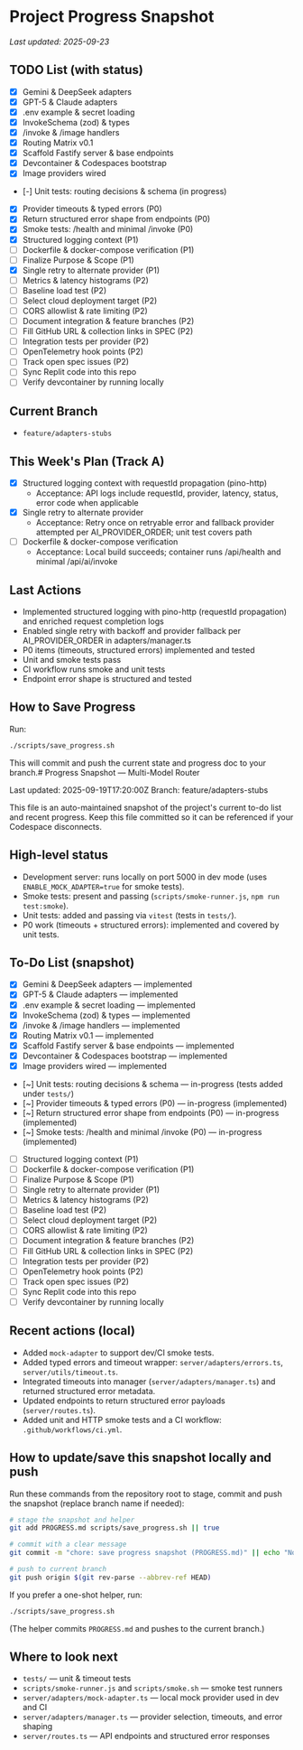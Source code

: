 # Project Progress Snapshot

_Last updated: 2025-09-23_

## TODO List (with status)

- [x] Gemini & DeepSeek adapters
- [x] GPT-5 & Claude adapters
- [x] .env example & secret loading
- [x] InvokeSchema (zod) & types
- [x] /invoke & /image handlers
- [x] Routing Matrix v0.1
- [x] Scaffold Fastify server & base endpoints
- [x] Devcontainer & Codespaces bootstrap
- [x] Image providers wired
- [-] Unit tests: routing decisions & schema (in progress)
- [x] Provider timeouts & typed errors (P0)
- [x] Return structured error shape from endpoints (P0)
- [x] Smoke tests: /health and minimal /invoke (P0)
- [x] Structured logging context (P1)
- [ ] Dockerfile & docker-compose verification (P1)
- [ ] Finalize Purpose & Scope (P1)
- [x] Single retry to alternate provider (P1)
- [ ] Metrics & latency histograms (P2)
- [ ] Baseline load test (P2)
- [ ] Select cloud deployment target (P2)
- [ ] CORS allowlist & rate limiting (P2)
- [ ] Document integration & feature branches (P2)
- [ ] Fill GitHub URL & collection links in SPEC (P2)
- [ ] Integration tests per provider (P2)
- [ ] OpenTelemetry hook points (P2)
- [ ] Track open spec issues (P2)
- [ ] Sync Replit code into this repo
- [ ] Verify devcontainer by running locally

## Current Branch
- `feature/adapters-stubs`

## This Week's Plan (Track A)
- [x] Structured logging context with requestId propagation (pino-http)
	- Acceptance: API logs include requestId, provider, latency, status, error code when applicable
- [x] Single retry to alternate provider
	- Acceptance: Retry once on retryable error and fallback provider attempted per AI_PROVIDER_ORDER; unit test covers path
- [ ] Dockerfile & docker-compose verification
	- Acceptance: Local build succeeds; container runs /api/health and minimal /api/ai/invoke

## Last Actions
- Implemented structured logging with pino-http (requestId propagation) and enriched request completion logs
- Enabled single retry with backoff and provider fallback per AI_PROVIDER_ORDER in adapters/manager.ts
- P0 items (timeouts, structured errors) implemented and tested
- Unit and smoke tests pass
- CI workflow runs smoke and unit tests
- Endpoint error shape is structured and tested

## How to Save Progress
Run:
```bash
./scripts/save_progress.sh
```
This will commit and push the current state and progress doc to your branch.# Progress Snapshot — Multi-Model Router

Last updated: 2025-09-19T17:20:00Z
Branch: feature/adapters-stubs

This file is an auto-maintained snapshot of the project's current to-do list and recent progress. Keep this file committed so it can be referenced if your Codespace disconnects.

## High-level status
- Development server: runs locally on port 5000 in dev mode (uses `ENABLE_MOCK_ADAPTER=true` for smoke tests).
- Smoke tests: present and passing (`scripts/smoke-runner.js`, `npm run test:smoke`).
- Unit tests: added and passing via `vitest` (tests in `tests/`).
- P0 work (timeouts + structured errors): implemented and covered by unit tests.

## To-Do List (snapshot)
- [x] Gemini & DeepSeek adapters — implemented
- [x] GPT-5 & Claude adapters — implemented
- [x] .env example & secret loading — implemented
- [x] InvokeSchema (zod) & types — implemented
- [x] /invoke & /image handlers — implemented
- [x] Routing Matrix v0.1 — implemented
- [x] Scaffold Fastify server & base endpoints — implemented
- [x] Devcontainer & Codespaces bootstrap — implemented
- [x] Image providers wired — implemented
- [~] Unit tests: routing decisions & schema — in-progress (tests added under `tests/`)
- [~] Provider timeouts & typed errors (P0) — in-progress (implemented)
- [~] Return structured error shape from endpoints (P0) — in-progress (implemented)
- [~] Smoke tests: /health and minimal /invoke (P0) — in-progress (implemented)
- [ ] Structured logging context (P1)
- [ ] Dockerfile & docker-compose verification (P1)
- [ ] Finalize Purpose & Scope (P1)
- [ ] Single retry to alternate provider (P1)
- [ ] Metrics & latency histograms (P2)
- [ ] Baseline load test (P2)
- [ ] Select cloud deployment target (P2)
- [ ] CORS allowlist & rate limiting (P2)
- [ ] Document integration & feature branches (P2)
- [ ] Fill GitHub URL & collection links in SPEC (P2)
- [ ] Integration tests per provider (P2)
- [ ] OpenTelemetry hook points (P2)
- [ ] Track open spec issues (P2)
- [ ] Sync Replit code into this repo
- [ ] Verify devcontainer by running locally

## Recent actions (local)
- Added `mock-adapter` to support dev/CI smoke tests.
- Added typed errors and timeout wrapper: `server/adapters/errors.ts`, `server/utils/timeout.ts`.
- Integrated timeouts into manager (`server/adapters/manager.ts`) and returned structured error metadata.
- Updated endpoints to return structured error payloads (`server/routes.ts`).
- Added unit and HTTP smoke tests and a CI workflow: `.github/workflows/ci.yml`.

## How to update/save this snapshot locally and push
Run these commands from the repository root to stage, commit and push the snapshot (replace branch name if needed):

```bash
# stage the snapshot and helper
git add PROGRESS.md scripts/save_progress.sh || true

# commit with a clear message
git commit -m "chore: save progress snapshot (PROGRESS.md)" || echo "Nothing to commit"

# push to current branch
git push origin $(git rev-parse --abbrev-ref HEAD)
```

If you prefer a one-shot helper, run:

```bash
./scripts/save_progress.sh
```

(The helper commits `PROGRESS.md` and pushes to the current branch.)

## Where to look next
- `tests/` — unit & timeout tests
- `scripts/smoke-runner.js` and `scripts/smoke.sh` — smoke test runners
- `server/adapters/mock-adapter.ts` — local mock provider used in dev and CI
- `server/adapters/manager.ts` — provider selection, timeouts, and error shaping
- `server/routes.ts` — API endpoints and structured error responses

